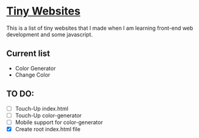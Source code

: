 # [Tiny Websites](https://zzuo123.github.io/tiny_sites/)

This is a list of tiny websites that I made when I am learning front-end web development and some javascript.

## Current list

* Color Generator
* Change Color

## TO DO:

- [ ] Touch-Up index.html
- [ ] Touch-Up color-generator
- [ ] Mobile support for color-generator
- [x] Create root index.html file
